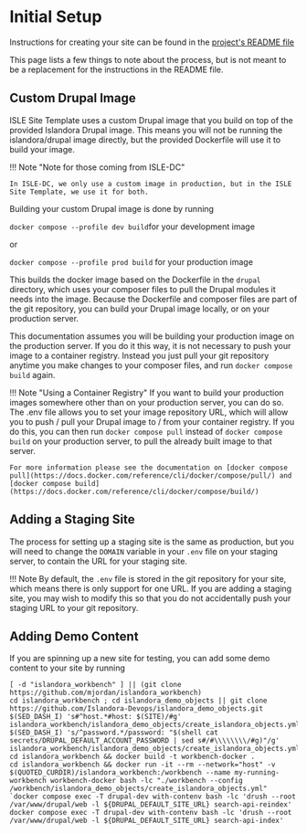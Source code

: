 # Initial Setup

Instructions for creating your site can be found in the [project's README file](https://github.com/Islandora-Devops/isle-site-template)

This page lists a few things to note about the process, but is not meant to be a replacement for the instructions in the README file.

## Custom Drupal Image

ISLE Site Template uses a custom Drupal image that you build on top of the provided Islandora Drupal image. This means you will not be running the islandora/drupal image directly, but the provided Dockerfile will use it to build your image.

!!! Note "Note for those coming from ISLE-DC"

    In ISLE-DC, we only use a custom image in production, but in the ISLE Site Template, we use it for both.

Building your custom Drupal image is done by running

`docker compose --profile dev build`for your development image

or

`docker compose --profile prod build` for your production image

This builds the docker image based on the Dockerfile in the `drupal` directory, which uses your composer files to pull the Drupal modules it needs into the image. Because the Dockerfile and composer files are part of the git repository, you can build your Drupal image locally, or on your production server.

This documentation assumes you will be building your production image on the production server. If you do it this way, it is not necessary to push your image to a container registry. Instead you just pull your git repository anytime you make changes to your composer files, and run `docker compose build` again.

!!! Note "Using a Container Registry"
    If you want to build your production images somewhere other than on your production server, you can do so. The .env file allows you to set your image repository URL, which will allow you to push / pull your Drupal image to / from your container registry. If you do this, you can then run `docker compose pull` instead of `docker compose build` on your production server, to pull the already built image to that server.

    For more information please see the documentation on [docker compose pull](https://docs.docker.com/reference/cli/docker/compose/pull/) and [docker compose build](https://docs.docker.com/reference/cli/docker/compose/build/)

## Adding a Staging Site

The process for setting up a staging site is the same as production, but you will need to change the `DOMAIN` variable in your `.env` file on your staging server, to contain the URL for your staging site.

!!! Note
    By default, the `.env` file is stored in the git repository for your site, which means there is only support for one URL. If you are adding a staging site, you may wish to modify this so that you do not accidentally push your staging URL to your git repository.

## Adding Demo Content

If you are spinning up a new site for testing, you can add some demo content to your site by running
```
[ -d "islandora_workbench" ] || (git clone https://github.com/mjordan/islandora_workbench)
cd islandora_workbench ; cd islandora_demo_objects || git clone https://github.com/Islandora-Devops/islandora_demo_objects.git
$(SED_DASH_I) 's#^host.*#host: $(SITE)/#g' islandora_workbench/islandora_demo_objects/create_islandora_objects.yml
$(SED_DASH_I) 's/^password.*/password: "$(shell cat secrets/DRUPAL_DEFAULT_ACCOUNT_PASSWORD | sed s#/#\\\\\\\\/#g)"/g' islandora_workbench/islandora_demo_objects/create_islandora_objects.yml
cd islandora_workbench && docker build -t workbench-docker .
cd islandora_workbench && docker run -it --rm --network="host" -v $(QUOTED_CURDIR)/islandora_workbench:/workbench --name my-running-workbench workbench-docker bash -lc "./workbench --config /workbench/islandora_demo_objects/create_islandora_objects.yml"
`docker compose exec -T drupal-dev with-contenv bash -lc 'drush --root /var/www/drupal/web -l ${DRUPAL_DEFAULT_SITE_URL} search-api-reindex'
docker compose exec -T drupal-dev with-contenv bash -lc 'drush --root /var/www/drupal/web -l ${DRUPAL_DEFAULT_SITE_URL} search-api-index'
```
